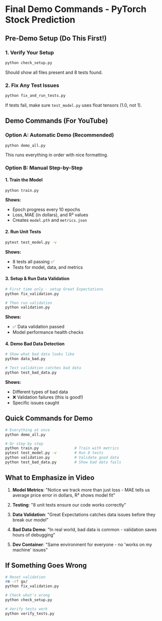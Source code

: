 # Final Demo Commands - PyTorch Stock Prediction

## Pre-Demo Setup (Do This First!)

### 1. Verify Your Setup
```bash
python check_setup.py
```
Should show all files present and 8 tests found.

### 2. Fix Any Test Issues
```bash
python fix_and_run_tests.py
```
If tests fail, make sure `test_model.py` uses float tensors (1.0, not 1).

## Demo Commands (For YouTube)

### Option A: Automatic Demo (Recommended)
```bash
python demo_all.py
```
This runs everything in order with nice formatting.

### Option B: Manual Step-by-Step

#### 1. Train the Model
```bash
python train.py
```
**Shows:**
- Epoch progress every 10 epochs
- Loss, MAE (in dollars), and R² values
- Creates `model.pth` and `metrics.json`

#### 2. Run Unit Tests
```bash
pytest test_model.py -v
```
**Shows:**
- 8 tests all passing ✅
- Tests for model, data, and metrics

#### 3. Setup & Run Data Validation
```bash
# First time only - setup Great Expectations
python fix_validation.py

# Then run validation
python validation.py
```
**Shows:**
- ✅ Data validation passed
- Model performance health checks

#### 4. Demo Bad Data Detection
```bash
# Show what bad data looks like
python data_bad.py

# Test validation catches bad data
python test_bad_data.py
```
**Shows:**
- Different types of bad data
- ❌ Validation failures (this is good!)
- Specific issues caught

## Quick Commands for Demo

```bash
# Everything at once
python demo_all.py

# Or step by step
python train.py                # Train with metrics
pytest test_model.py -v        # Run 8 tests
python validation.py           # Validate good data
python test_bad_data.py        # Show bad data fails
```

## What to Emphasize in Video

1. **Model Metrics**: "Notice we track more than just loss - MAE tells us average price error in dollars, R² shows model fit"

2. **Testing**: "8 unit tests ensure our code works correctly"

3. **Data Validation**: "Great Expectations catches data issues before they break our model"

4. **Bad Data Demo**: "In real world, bad data is common - validation saves hours of debugging"

5. **Dev Container**: "Same environment for everyone - no 'works on my machine' issues"

## If Something Goes Wrong

```bash
# Reset validation
rm -rf gx/
python fix_validation.py

# Check what's wrong
python check_setup.py

# Verify tests work
python verify_tests.py
```